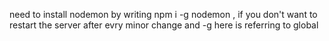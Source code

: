 need to install nodemon by writing npm i -g nodemon , if you don't want to restart the server after evry minor change and -g here is referring to global